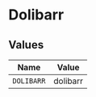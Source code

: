 # Dolibarr


## Values

| Name       | Value      |
| ---------- | ---------- |
| `DOLIBARR` | dolibarr   |